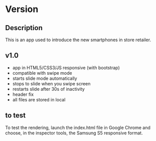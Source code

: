 # Version

## Description

This is an app used to introduce the new smartphones in store retailer.

## v1.0

- app in HTML5/CSS3/JS responsive (with bootstrap)
- compatible with swipe mode
- starts slide mode automatically
- stops to slide when you swipe screen
- restarts slide after 30s of inactivity
- header fix
- all files are stored in local

## to test

To test the rendering, launch the index.html file in Google Chrome and choose, in the inspector tools, the Samsung S5 responsive format. 
